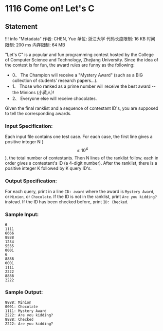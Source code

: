 
# 1116 Come on! Let's C

## Statement

!!! info "Metadata"
    作者: CHEN, Yue
    单位: 浙江大学
    代码长度限制: 16 KB
    时间限制: 200 ms
    内存限制: 64 MB

"Let's C" is a popular and fun programming contest hosted by the College of Computer Science and Technology, Zhejiang University. Since the idea of the contest is for fun, the award rules are funny as the following:

- 0、 The Champion will receive a "Mystery Award" (such as a BIG collection of students' research papers...).
- 1、 Those who ranked as a prime number will receive the best award -- the Minions (小黄人)!
- 2、 Everyone else will receive chocolates.

Given the final ranklist and a sequence of contestant ID's, you are supposed to tell the corresponding awards.

### Input Specification:

Each input file contains one test case. For each case, the first line gives a positive integer N ($$\le 10^4$$), the total number of contestants. Then N lines of the ranklist follow, each in order gives a contestant's ID (a 4-digit number). After the ranklist, there is a positive integer K followed by K query ID's.

### Output Specification:

For each query, print in a line `ID: award` where the award is `Mystery Award`, or `Minion`, or `Chocolate`. If the ID is not in the ranklist, print `Are you kidding?` instead. If the ID has been checked before, print `ID: Checked`.

### Sample Input:
```plaintext
6
1111
6666
8888
1234
5555
0001
6
8888
0001
1111
2222
8888
2222
```

### Sample Output:
```plaintext
8888: Minion
0001: Chocolate
1111: Mystery Award
2222: Are you kidding?
8888: Checked
2222: Are you kidding?
```


